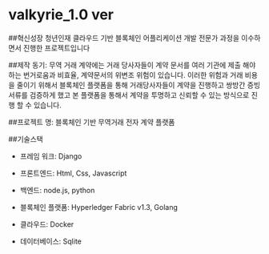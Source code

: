 # valkyrie_1.0 ver
##혁신성장 청년인재 클라우드 기반 블록체인 어플리케이션 개발 전문가 과정을 이수하면서 진행한 프로젝트입니다

##제작 동기: 무역 거래 계약에는 거래 당사자들이 계약 문서를 여러 기관에 제출 해야하는 번거로움과 비효율, 계약문서의 위변조 위험이 있습니다.  이러한 위험과 거래 비용을 줄이기 위해서 블록체인 플랫폼을 통해 거래당사자들이 계약을 진행하고 쌍방간 증빙 서류를 검증하게 했고 본 플랫폼을 통해서 계약을 투명하고 신뢰할 수 있는 방식으로 진행 할 수 있습니다.

##프로젝트 명: 블록체인 기반 무역거래 전자 계약 플랫폼



##기술스택

- 프레임 워크: Django

- 프론트엔드: Html, Css, Javascript

- 백엔드: node.js, python

- 블록체인 플랫폼: Hyperledger Fabric v1.3, Golang

- 클라우드: Docker

- 데이터베이스: Sqlite
